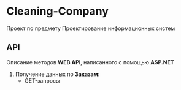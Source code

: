 # Cleaning-Company
Проект по предмету Проектирование информационных систем


## API
Описание методов **WEB API**, написанного с помощью **ASP.NET**

1. Получение данных по **Заказам:**
      + GET-запросы 
